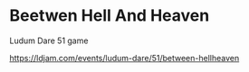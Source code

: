 # Beetwen Hell And Heaven
Ludum Dare 51 game

https://ldjam.com/events/ludum-dare/51/between-hellheaven
